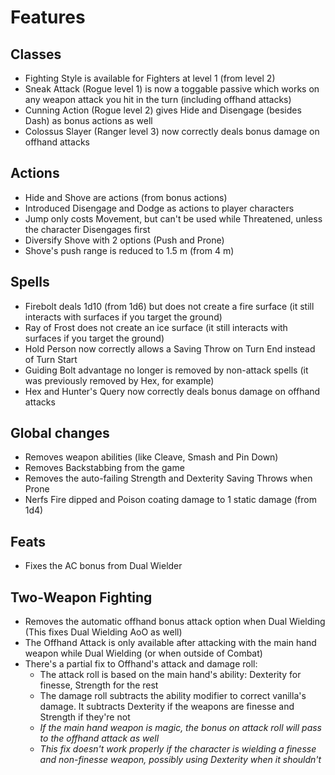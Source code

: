# Features

## Classes
* Fighting Style is available for Fighters at level 1 (from level 2)
* Sneak Attack (Rogue level 1) is now a toggable passive which works on any weapon attack you hit in the turn (including offhand attacks)
* Cunning Action (Rogue level 2) gives Hide and Disengage (besides Dash) as bonus actions as well
* Colossus Slayer (Ranger level 3) now correctly deals bonus damage on offhand attacks

## Actions
* Hide and Shove are actions (from bonus actions)
* Introduced Disengage and Dodge as actions to player characters
* Jump only costs Movement, but can't be used while Threatened, unless the character Disengages first
* Diversify Shove with 2 options (Push and Prone)
* Shove's push range is reduced to 1.5 m (from 4 m)

## Spells
* Firebolt deals 1d10 (from 1d6) but does not create a fire surface (it still interacts with surfaces if you target the ground)
* Ray of Frost does not create an ice surface (it still interacts with surfaces if you target the ground)
* Hold Person now correctly allows a Saving Throw on Turn End instead of Turn Start
* Guiding Bolt advantage no longer is removed by non-attack spells (it was previously removed by Hex, for example)
* Hex and Hunter's Query now correctly deals bonus damage on offhand attacks

## Global changes
* Removes weapon abilities (like Cleave, Smash and Pin Down)
* Removes Backstabbing from the game
* Removes the auto-failing Strength and Dexterity Saving Throws when Prone
* Nerfs Fire dipped and Poison coating damage to 1 static damage (from 1d4)

## Feats
* Fixes the AC bonus from Dual Wielder

## Two-Weapon Fighting
* Removes the automatic offhand bonus attack option when Dual Wielding (This fixes Dual Wielding AoO as well)
* The Offhand Attack is only available after attacking with the main hand weapon while Dual Wielding (or when outside of Combat)
* There's a partial fix to Offhand's attack and damage roll:
  * The attack roll is based on the main hand's ability: Dexterity for finesse, Strength for the rest
  * The damage roll subtracts the ability modifier to correct vanilla's damage. It subtracts Dexterity if the weapons are finesse and Strength if they're not
  * _If the main hand weapon is magic, the bonus on attack roll will pass to the offhand attack as well_
  * _This fix doesn't work properly if the character is wielding a finesse and non-finesse weapon, possibly using Dexterity when it shouldn't_
